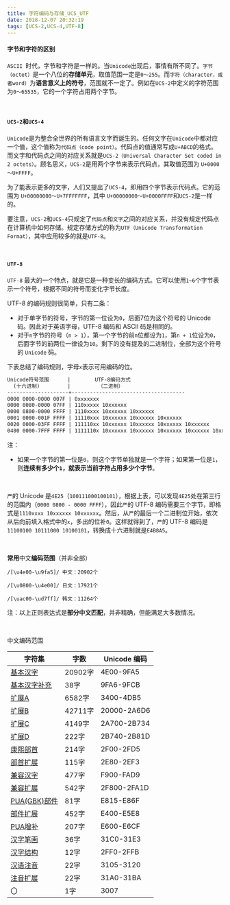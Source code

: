 ```yaml
---
title: 字符编码与存储_UCS_UTF
date: 2018-12-07 20:32:19
tags: [UCS-2,UCS-4,UTF-8]
---
```


#### 字节和字符的区别

`ASCII `时代，字节和字符是一样的。当`Unicode`出现后，事情有所不同了。`字节（octet）`是一个八位的**存储单元**，取值范围一定是`0～255`。而`字符（character，或者word）`为**语言意义上的符号**，范围就不一定了。例如在`UCS-2`中定义的字符范围为`0～65535`，它的一个字符占用两个字节。

<br/>

#### `UCS-2`和`UCS-4`

`Unicode`是为整合全世界的所有语言文字而诞生的。任何文字在`Unicode`中都对应一个值，这个值称为`代码点（code point）`。代码点的值通常写成` U+ABCD `的格式。而文字和代码点之间的对应关系就是`UCS-2（Universal Character Set coded in 2 octets）`。顾名思义，`UCS-2`是用两个字节来表示代码点，其取值范围为 `U+0000～U+FFFF`。

为了能表示更多的文字，人们又提出了`UCS-4`，即用四个字节表示代码点。它的范围为 `U+00000000～U+7FFFFFFF`，其中 `U+00000000～U+0000FFFF`和`UCS-2`是一样的。

要注意，`UCS-2`和`UCS-4`只规定了`代码点`和`文字`之间的对应关系，并没有规定代码点在计算机中如何存储。规定存储方式的称为`UTF（Unicode Transformation Format）`，其中应用较多的就是`UTF-8`。

<br/>

<!--more-->

#### `UTF-8`

`UTF-8` 最大的一个特点，就是它是一种变长的编码方式。它可以使用`1~6`个字节表示一个符号，根据不同的符号而变化字节长度。

UTF-8 的编码规则很简单，只有二条：

- 对于单字节的符号，字节的第一位设为`0`，后面7位为这个符号的 Unicode 码。因此对于英语字母，UTF-8 编码和 ASCII 码是相同的。
- 对于`n`字节的符号（`n > 1`），第一个字节的前`n`位都设为`1`，第`n + 1`位设为`0`，后面字节的前两位一律设为`10`。剩下的没有提及的二进制位，全部为这个符号的 `Unicode` 码。

下表总结了编码规则，字母`x`表示可用编码的位。

```markdown
Unicode符号范围      |        UTF-8编码方式
  (十六进制)         |         （二进制）
--------------------+-------------------------------------
0000 0000-0000 007F | 0xxxxxxx
0000 0080-0000 07FF | 110xxxxx 10xxxxxx
0000 0800-0000 FFFF | 1110xxxx 10xxxxxx 10xxxxxx
0001 0000-001F FFFF | 11110xxx 10xxxxxx 10xxxxxx 10xxxxxx
0020 0000-03FF FFFF | 111110xx 10xxxxxx 10xxxxxx 10xxxxxx 10xxxxxx
0400 0000-7FFF FFFF | 1111110x 10xxxxxx 10xxxxxx 10xxxxxx 10xxxxxx 10xxxxxx
```

注：

- 如果一个字节的第一位是`0`，则这个字节单独就是一个字符；如果第一位是`1`，则**连续有多少个`1`，就表示当前字符占用多少个字节**。

<br/>

`严`的 Unicode 是`4E25`（`100111000100101`），根据上表，可以发现`4E25`处在第三行的范围内（`0000 0800 - 0000 FFFF`），因此`严`的 UTF-8 编码需要三个字节，即格式是`1110xxxx 10xxxxxx 10xxxxxx`。然后，从`严`的最后一个二进制位开始，依次从后向前填入格式中的`x`，多出的位补`0`。这样就得到了，`严`的 UTF-8 编码是`11100100 10111000 10100101`，转换成十六进制就是`E4B8A5`。

<br/>

**常用**中文**编码范围**（并非全部）

```
/[\u4e00-\u9fa5]/ 中文：20902个

/[\u0800-\u4e00]/ 日文：17921个

/[\uac00-\ud7ff]/ 韩文：11264个
```

注：以上正则表达式是**部分中文匹配**，并非精确，但能满足大多数情况。

<br/>

中文编码范围

| **字符集**                                                   | **字数** | **Unicode 编码** |
| ------------------------------------------------------------ | -------- | ---------------- |
| [基本汉字](http://www.qqxiuzi.cn/zh/hanzi-unicode-bianma.php?zfj=jbhz) | 20902字  | 4E00-9FA5        |
| [基本汉字补充](http://www.qqxiuzi.cn/zh/hanzi-unicode-bianma.php?zfj=jbhzbc) | 38字     | 9FA6-9FCB        |
| [扩展A](http://www.qqxiuzi.cn/zh/hanzi-unicode-bianma.php?zfj=kza) | 6582字   | 3400-4DB5        |
| [扩展B](http://www.qqxiuzi.cn/zh/hanzi-unicode-bianma.php?zfj=kzb) | 42711字  | 20000-2A6D6      |
| [扩展C](http://www.qqxiuzi.cn/zh/hanzi-unicode-bianma.php?zfj=kzc) | 4149字   | 2A700-2B734      |
| [扩展D](http://www.qqxiuzi.cn/zh/hanzi-unicode-bianma.php?zfj=kzd) | 222字    | 2B740-2B81D      |
| [康熙部首](http://www.qqxiuzi.cn/zh/hanzi-unicode-bianma.php?zfj=kxbs) | 214字    | 2F00-2FD5        |
| [部首扩展](http://www.qqxiuzi.cn/zh/hanzi-unicode-bianma.php?zfj=bskz) | 115字    | 2E80-2EF3        |
| [兼容汉字](http://www.qqxiuzi.cn/zh/hanzi-unicode-bianma.php?zfj=jrhz) | 477字    | F900-FAD9        |
| [兼容扩展](http://www.qqxiuzi.cn/zh/hanzi-unicode-bianma.php?zfj=jrkz) | 542字    | 2F800-2FA1D      |
| [PUA(GBK)部件](http://www.qqxiuzi.cn/zh/hanzi-unicode-bianma.php?zfj=puabj) | 81字     | E815-E86F        |
| [部件扩展](http://www.qqxiuzi.cn/zh/hanzi-unicode-bianma.php?zfj=bjkz) | 452字    | E400-E5E8        |
| [PUA增补](http://www.qqxiuzi.cn/zh/hanzi-unicode-bianma.php?zfj=puazb) | 207字    | E600-E6CF        |
| [汉字笔画](http://www.qqxiuzi.cn/zh/hanzi-unicode-bianma.php?zfj=hzbh) | 36字     | 31C0-31E3        |
| [汉字结构](http://www.qqxiuzi.cn/zh/hanzi-unicode-bianma.php?zfj=hzjg) | 12字     | 2FF0-2FFB        |
| [汉语注音](http://www.qqxiuzi.cn/zh/hanzi-unicode-bianma.php?zfj=hyzy) | 22字     | 3105-3120        |
| [注音扩展](http://www.qqxiuzi.cn/zh/hanzi-unicode-bianma.php?zfj=zykz) | 22字     | 31A0-31BA        |
| 〇                                                           | 1字      | 3007             |

<br/>
